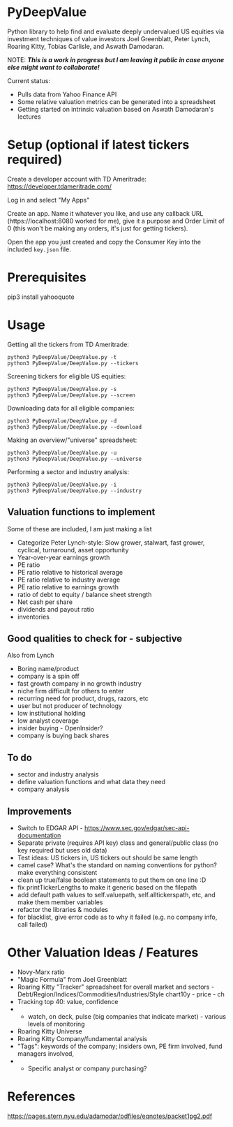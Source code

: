 # PyDeepValue
Python library to help find and evaluate deeply undervalued US equities via investment techniques of value investors Joel Greenblatt, Peter Lynch, Roaring Kitty, Tobias Carlisle, and Aswath Damodaran.

NOTE: ***This is a work in progress but I am leaving it public in case anyone else might want to collaborate!***

Current status:
- Pulls data from Yahoo Finance API
- Some relative valuation metrics can be generated into a spreadsheet
- Getting started on intrinsic valuation based on Aswath Damodaran's lectures

# Setup (optional if latest tickers required)
Create a developer account with TD Ameritrade:
https://developer.tdameritrade.com/

Log in and select "My Apps"

Create an app. Name it whatever you like, and use any callback URL (https://localhost:8080 worked for me), give it a purpose and Order Limit of 0 (this won't be making any orders, it's just for getting tickers).

Open the app you just created and copy the Consumer Key into the included `key.json` file.

# Prerequisites
pip3 install yahooquote

# Usage

Getting all the tickers from TD Ameritrade:
```
python3 PyDeepValue/DeepValue.py -t
python3 PyDeepValue/DeepValue.py --tickers
```

Screening tickers for eligible US equities:
```
python3 PyDeepValue/DeepValue.py -s
python3 PyDeepValue/DeepValue.py --screen
```

Downloading data for all eligible companies:
```
python3 PyDeepValue/DeepValue.py -d
python3 PyDeepValue/DeepValue.py --download
```

Making an overview/"universe" spreadsheet:
```
python3 PyDeepValue/DeepValue.py -u
python3 PyDeepValue/DeepValue.py --universe
```

Performing a sector and industry analysis:
```
python3 PyDeepValue/DeepValue.py -i
python3 PyDeepValue/DeepValue.py --industry
```

## Valuation functions to implement
Some of these are included, I am just making a list
- Categorize Peter Lynch-style: Slow grower, stalwart, fast grower, cyclical, turnaround, asset opportunity
- Year-over-year earnings growth
- PE ratio
- PE ratio relative to historical average
- PE ratio relative to industry average
- PE ratio relative to earnings growth
- ratio of debt to equity / balance sheet strength
- Net cash per share
- dividends and payout ratio
- inventories

## Good qualities to check for - subjective
Also from Lynch
- Boring name/product
- company is a spin off
- fast growth company in no growth industry
- niche firm difficult for others to enter
- recurring need for product, drugs, razors, etc
- user but not producer of technology
- low institutional holding
- low analyst coverage
- insider buying - OpenInsider?
- company is buying back shares

## To do
- sector and industry analysis
- define valuation functions and what data they need
- company analysis


## Improvements
- Switch to EDGAR API - https://www.sec.gov/edgar/sec-api-documentation
- Separate private (requires API key) class and general/public class (no key required but uses old data)
- Test ideas: US tickers in, US tickers out should be same length
- camel case? What's the standard on naming conventions for python? make everything consistent
- clean up true/false boolean statements to put them on one line :D
- fix printTickerLengths to make it generic based on the filepath
- add default path values to self.valuepath, self.alltickerspath, etc, and make them member variables
- refactor the libraries & modules
- for blacklist, give error code as to why it failed (e.g. no company info, call failed)

# Other Valuation Ideas / Features
- Novy-Marx ratio
- "Magic Formula" from Joel Greenblatt
- Roaring Kitty "Tracker" spreadsheet for overall market and sectors - Debt/Region/Indices/Commodities/Industries/Style chart10y - price - ch
- Tracking top 40: value, confidence
- - watch, on deck, pulse (big companies that indicate market) - various levels of monitoring
- Roaring Kitty Universe
- Roaring Kitty Company/fundamental analysis
- "Tags": keywords of the company; insiders own, PE firm involved, fund managers involved, 
- - Specific analyst or company purchasing?

# References
https://pages.stern.nyu.edu/adamodar/pdfiles/eqnotes/packet1pg2.pdf
